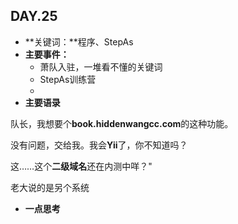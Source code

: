## DAY.25
+ **关键词：**程序、StepAs
+ **主要事件：**
    + 萧队入驻，一堆看不懂的关键词
    + StepAs训练营
    + 
+ **主要语录**

队长，我想要个**book.hiddenwangcc.com**的这种功能。

没有问题，交给我。我会**Yii**了，你不知道吗？

这……这个**二级域名**还在内测中咩？"

 老大说的是另个系统

+ **一点思考**
